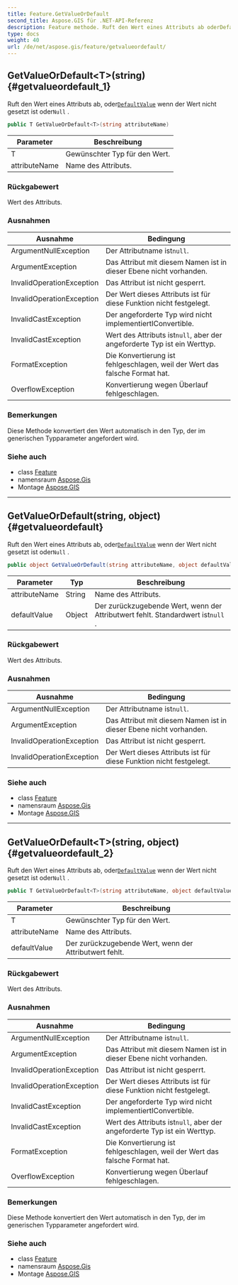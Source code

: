 ```yaml
---
title: Feature.GetValueOrDefault
second_title: Aspose.GIS für .NET-API-Referenz
description: Feature methode. Ruft den Wert eines Attributs ab oderDefaultValue wenn der Wert nicht gesetzt ist oderNull .
type: docs
weight: 40
url: /de/net/aspose.gis/feature/getvalueordefault/
---
```

## GetValueOrDefault&lt;T&gt;(string) {#getvalueordefault_1}

Ruft den Wert eines Attributs ab, oder[`DefaultValue`](../../featureattribute/defaultvalue/) wenn der Wert nicht gesetzt ist oder`Null` .

```csharp
public T GetValueOrDefault<T>(string attributeName)
```

| Parameter | Beschreibung |
| --- | --- |
| T | Gewünschter Typ für den Wert. |
| attributeName | Name des Attributs. |

### Rückgabewert

Wert des Attributs.

### Ausnahmen

| Ausnahme | Bedingung |
| --- | --- |
| ArgumentNullException | Der Attributname ist`null`. |
| ArgumentException | Das Attribut mit diesem Namen ist in dieser Ebene nicht vorhanden. |
| InvalidOperationException | Das Attribut ist nicht gesperrt. |
| InvalidOperationException | Der Wert dieses Attributs ist für diese Funktion nicht festgelegt. |
| InvalidCastException | Der angeforderte Typ wird nicht implementiertIConvertible. |
| InvalidCastException | Wert des Attributs ist`null`, aber der angeforderte Typ ist ein Werttyp. |
| FormatException | Die Konvertierung ist fehlgeschlagen, weil der Wert das falsche Format hat. |
| OverflowException | Konvertierung wegen Überlauf fehlgeschlagen. |

### Bemerkungen

Diese Methode konvertiert den Wert automatisch in den Typ, der im generischen Typparameter angefordert wird.

### Siehe auch

* class [Feature](../)
* namensraum [Aspose.Gis](../../feature/)
* Montage [Aspose.GIS](../../../)

---

## GetValueOrDefault(string, object) {#getvalueordefault}

Ruft den Wert eines Attributs ab, oder[`DefaultValue`](../../featureattribute/defaultvalue/) wenn der Wert nicht gesetzt ist oder`Null` .

```csharp
public object GetValueOrDefault(string attributeName, object defaultValue = null)
```

| Parameter | Typ | Beschreibung |
| --- | --- | --- |
| attributeName | String | Name des Attributs. |
| defaultValue | Object | Der zurückzugebende Wert, wenn der Attributwert fehlt. Standardwert ist`null` . |

### Rückgabewert

Wert des Attributs.

### Ausnahmen

| Ausnahme | Bedingung |
| --- | --- |
| ArgumentNullException | Der Attributname ist`null`. |
| ArgumentException | Das Attribut mit diesem Namen ist in dieser Ebene nicht vorhanden. |
| InvalidOperationException | Das Attribut ist nicht gesperrt. |
| InvalidOperationException | Der Wert dieses Attributs ist für diese Funktion nicht festgelegt. |

### Siehe auch

* class [Feature](../)
* namensraum [Aspose.Gis](../../feature/)
* Montage [Aspose.GIS](../../../)

---

## GetValueOrDefault&lt;T&gt;(string, object) {#getvalueordefault_2}

Ruft den Wert eines Attributs ab, oder[`DefaultValue`](../../featureattribute/defaultvalue/) wenn der Wert nicht gesetzt ist oder`Null` .

```csharp
public T GetValueOrDefault<T>(string attributeName, object defaultValue)
```

| Parameter | Beschreibung |
| --- | --- |
| T | Gewünschter Typ für den Wert. |
| attributeName | Name des Attributs. |
| defaultValue | Der zurückzugebende Wert, wenn der Attributwert fehlt. |

### Rückgabewert

Wert des Attributs.

### Ausnahmen

| Ausnahme | Bedingung |
| --- | --- |
| ArgumentNullException | Der Attributname ist`null`. |
| ArgumentException | Das Attribut mit diesem Namen ist in dieser Ebene nicht vorhanden. |
| InvalidOperationException | Das Attribut ist nicht gesperrt. |
| InvalidOperationException | Der Wert dieses Attributs ist für diese Funktion nicht festgelegt. |
| InvalidCastException | Der angeforderte Typ wird nicht implementiertIConvertible. |
| InvalidCastException | Wert des Attributs ist`null`, aber der angeforderte Typ ist ein Werttyp. |
| FormatException | Die Konvertierung ist fehlgeschlagen, weil der Wert das falsche Format hat. |
| OverflowException | Konvertierung wegen Überlauf fehlgeschlagen. |

### Bemerkungen

Diese Methode konvertiert den Wert automatisch in den Typ, der im generischen Typparameter angefordert wird.

### Siehe auch

* class [Feature](../)
* namensraum [Aspose.Gis](../../feature/)
* Montage [Aspose.GIS](../../../)


